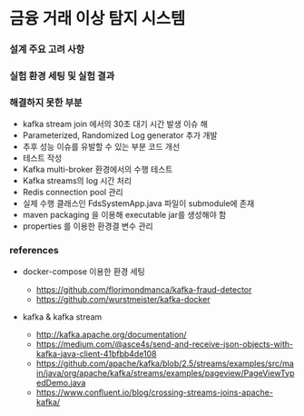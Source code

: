 # 금융 거래 이상 탐지 시스템

### 설계 주요 고려 사항

### 실험 환경 세팅 및 실험 결과

### 해결하지 못한  부분
- kafka stream join 에서의 30초 대기 시간 발생 이슈 해
- Parameterized, Randomized Log generator 추가 개발
- 추후 성능 이슈를 유발할 수 있는 부분 코드 개선
- 테스트 작성
- Kafka multi-broker 환경에서의 수행 테스트
- Kafka streams의 log 시간 처리
- Redis connection pool 관리
- 실제 수행 클래스인 FdsSystemApp.java 파일이 submodule에 존재
- maven packaging 을 이용해 executable jar를 생성해야 함
- properties 를 이용한 환경결 변수 관리

### references

* docker-compose 이용한 환경 세팅
    * https://github.com/florimondmanca/kafka-fraud-detector
    * https://github.com/wurstmeister/kafka-docker

* kafka & kafka stream
    * http://kafka.apache.org/documentation/
    * https://medium.com/@asce4s/send-and-receive-json-objects-with-kafka-java-client-41bfbb4de108
    * https://github.com/apache/kafka/blob/2.5/streams/examples/src/main/java/org/apache/kafka/streams/examples/pageview/PageViewTypedDemo.java
    * https://www.confluent.io/blog/crossing-streams-joins-apache-kafka/





